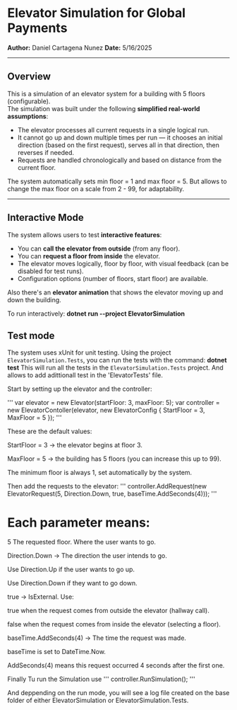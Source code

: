 # Elevator Simulation for Global Payments  
**Author:** Daniel Cartagena Nunez
**Date:** 5/16/2025  

---

## Overview

This is a simulation of an elevator system for a building with 5 floors (configurable).  
The simulation was built under the following **simplified real-world assumptions**:

- The elevator processes all current requests in a single logical run.
- It cannot go up and down multiple times per run — it chooses an initial direction (based on the first request), serves all in that direction, then reverses if needed.
- Requests are handled chronologically and based on distance from the current floor.

The system automatically sets min floor = 1 and max floor = 5. But allows to change the max floor on a scale from 2 - 99, for adaptability.

---

##  Interactive Mode

The system allows users to test **interactive features**:

- You can **call the elevator from outside** (from any floor).
- You can **request a floor from inside** the elevator.
- The elevator moves logically, floor by floor, with visual feedback (can be disabled for test runs).
- Configuration options (number of floors, start floor) are available.

Also there's an **elevator animation** that shows the elevator moving up and down the building.

To run interactively:
**dotnet run --project ElevatorSimulation**


## Test mode
The system uses xUnit for unit testing. Using the project `ElevatorSimulation.Tests`, you can run the tests with the command:
**dotnet test**
This will run all the tests in the `ElevatorSimulation.Tests` project. And allows to add adittionall test in the 'ElevatorTests' file.

Start by setting up the elevator and the controller:

'''
    var elevator = new Elevator(startFloor: 3, maxFloor: 5);
    var controller = new ElevatorContoller(elevator, new ElevatorConfig
    {
        StartFloor = 3,
        MaxFloor = 5
    }); 
'''

These are the default values:

StartFloor = 3 -> the elevator begins at floor 3.

MaxFloor = 5 -> the building has 5 floors (you can increase this up to 99).

The minimum floor is always 1, set automatically by the system.

Then add the requests to the elevator:
'''
    controller.AddRequest(new ElevatorRequest(5, Direction.Down, true, baseTime.AddSeconds(4)));
'''

# Each parameter means:

 5 The requested floor. Where the user wants to go.

 Direction.Down → The direction the user intends to go.

Use Direction.Up if the user wants to go up.

 Use Direction.Down if they want to go down.

 true → IsExternal. Use:

 true when the request comes from outside the elevator (hallway call).

 false when the request comes from inside the elevator (selecting a floor).

 baseTime.AddSeconds(4) → The time the request was made.

 baseTime is set to DateTime.Now.

 AddSeconds(4) means this request occurred 4 seconds after the first one.

Finally Tu run the Simulation use 
'''
    controller.RunSimulation();
'''

And deppending on the run mode, you will see a log file created on the base folder of either ElevatorSimulation or ElevatorSimulation.Tests.






